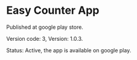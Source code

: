 # Easy Counter App


Published at google play store.

Version code: 3,
Version: 1.0.3.

Status: Active, the app is available on google play.
